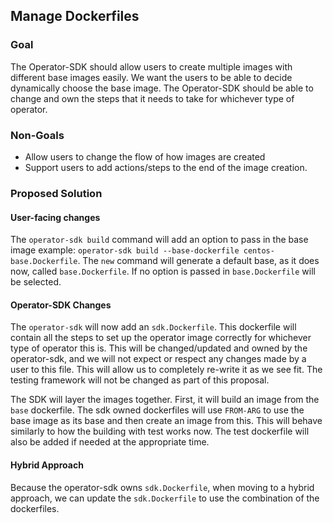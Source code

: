 ## Manage Dockerfiles

### Goal
The Operator-SDK should allow users to create multiple images with different base images easily. We want the users to be able to decide dynamically choose the base image. The Operator-SDK should be able to change and own the steps that it needs to take for whichever type of operator. 

### Non-Goals
* Allow users to change the flow of how images are created
* Support users to add actions/steps to the end of the image creation.

### Proposed Solution

#### User-facing changes
The `operator-sdk build` command will add an option to pass in the base image example: `operator-sdk build --base-dockerfile centos-base.Dockerfile`. The `new` command will generate a default base, as it does now, called `base.Dockerfile`. If no option is passed in `base.Dockerfile`  will be selected.

#### Operator-SDK Changes
The `operator-sdk` will now add an `sdk.Dockerfile`. This dockerfile will contain all the steps to set up the operator image correctly for whichever type of operator this is. This will be changed/updated and owned by the operator-sdk, and we will not expect or respect any changes made by a user to this file. This will allow us to completely re-write it as we see fit. The testing framework will not be changed as part of this proposal.

The SDK will layer the images together. First, it will build an image from the `base` dockerfile. The sdk owned dockerfiles will use `FROM-ARG` to use the base image as its base and then create an image from this. This will behave similarly to how the building with test works now. The test dockerfile will also be added if needed at the appropriate time. 


#### Hybrid Approach
Because the operator-sdk owns `sdk.Dockerfile`, when moving to a hybrid approach, we can update the `sdk.Dockerfile` to use the combination of the dockerfiles.


